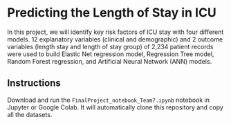 # Predicting the Length of Stay in ICU
In this project, we will identify key risk factors of ICU stay with four different models.
12 explanatory variables (clinical and demographic) and 2 outcome variables (length stay and length of stay group) of 2,234 patient records were used to build Elastic Net regression model, Regression Tree model, Random Forest regression, and Artificial Neural Network (ANN) models.

## Instructions
Download and run the `FinalProject_notebook_Team7.ipynb` notebook in Jupyter or Google Colab. It will automatically clone this repository and copy all the datasets. 
